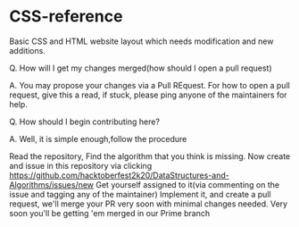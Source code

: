 # CSS-reference
Basic CSS and HTML website  layout which needs modification and new additions.

Q. How will I get my changes merged(how should I open a pull request)

A. You may propose your changes via a Pull REquest. For how to open a pull request, give this a read, if stuck, please ping anyone of the maintainers for help.

Q. How should I begin contributing here?

A. Well, it is simple enough,follow the procedure

Read the repository,
Find the algorithm that you think is missing.
Now create and issue in this repository via clicking https://github.com/hacktoberfest2k20/DataStructures-and-Algorithms/issues/new
Get yourself assigned to it(via commenting on the issue and tagging any of the maintainer)
Implement it, and create a pull request, we'll merge your PR very soon with minimal changes needed.
Very soon you'll be getting 'em merged in our Prime branch
